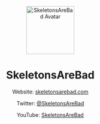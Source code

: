 <div align="center">
 	<img height="128px" src="https://avatars.githubusercontent.com/u/16013291?v=4" alt="SkeletonsAreBad Avatar" />
	<h1>SkeletonsAreBad</h1>
	<p>Website: <a href="https://skeletonsarebad.com">skeletonsarebad.com</a></p>
	<p>Twitter: <a href="https://twitter.com/SkeletonsAreBad">@SkeletonsAreBad</a></p>
	<p>YouTube: <a href="https://youtube.com/c/SkeletonsAreBad">SkeletonsAreBad</a></p>
</div>


<!--
**SkeletonsAreBad/SkeletonsAreBad** is a ✨ _special_ ✨ repository because its `README.md` (this file) appears on your GitHub profile.

Here are some ideas to get you started:

- 🔭 I’m currently working on ...
- 🌱 I’m currently learning ...
- 👯 I’m looking to collaborate on ...
- 🤔 I’m looking for help with ...
- 💬 Ask me about ...
- 📫 How to reach me: ...
- 😄 Pronouns: ...
- ⚡ Fun fact: ...
-->
